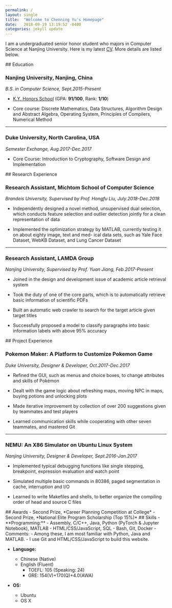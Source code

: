 ```yaml
---
permalink: /
layout: single
title:  "Welcome to Chenning Yu's Homepage"
date:   2018-09-19 13:19:52 -0400
categories: jekyll update
---
```


I am a undergraduated senior honor student who majors in Computer Science at Nanjing University. Here is my latest [CV](/assets/CV_YCN.pdf). More details are listed below.

<a id="Education"/>
## Education

### Nanjing University, Nanjing, China

*B.S. in Computer Science, Sept.2015-Present*

- [K.Y. Honors School](https://www.nju.edu.cn/EN/7f/6e/c7136a163694/page.htm) (GPA: **91/100**, Rank: **1/10**)

- Core course: Discrete Mathematics, Data Structures, Algorithm Design and Abstract Algebra, Operating System, Principles of Compilers, Numerical Method

---

### Duke University, North Carolina, USA

*Semester Exchange, Aug.2017-Dec.2017*- Core Course: Introduction to Cryptography, Software Design and Implementation

<a id="Research"/>
## Research Experience

### Research Assistant, Michtom School of Computer Science

*Brandeis University, Supervised by Prof. Hongfu Liu, July.2018-Dec.2018*

- Independently designed a novel method, unsupervised dual selection, which conducts feature selection and outlier detection jointly for a clean representation of data
- Implemented the optimization strategy by MATLAB, currently testing it on about eighty image, text and med- ical data sets, such as Yale Face Dataset, WebKB Dataset, and Lung Cancer Dataset

---

### Research Assistant, LAMDA Group

*Nanjing University, Supervised by Prof. Yuan Jiang, Feb.2017-Present* 

- Joined in the design and development issue of academic article retrieval system- Took the duty of one of the core parts, which is to automatically retrieve basic information of scientific PDFs

- Built an automatic web crawler to search for the target article given target titles- Successfully proposed a model to classify paragraphs into basic information labels with above 95% accuracy

<a id="Project"/>
## Project Experience

### Pokemon Maker: A Platform to Customize Pokemon Game

*Duke University, Designer & Developer, Oct.2017-Dec.2017*

- Refined the GUI, such as menus and choice boxes, to change attributes and skills of Pokémon

- Dealt with the game logic about refreshing maps, moving NPC in maps, buying potions and unlocking plots

- Made iterative improvement by collection of over 200 suggestions given by teammates and test players

- Learned communication skills while cooperating with other seven teammates, and mastered Git

---

### NEMU: An X86 Simulator on Ubuntu Linux System

*Nanjing University, Designer & Developer, Sept.2016-Jan.2017*
- Implemented typical debugging functions like single stepping, breakpoint, expression evaluation andwatch point- Simulated multiple basic commands in 80386, paged segmentation in cache, interruption and I/O- Learned to write Makefiles and shells, to better organize the compiling order of head and source Cfiles


<a id="Awards"/>
## Awards
- Second Prize, *Career Planning Competition at College*
- Second Prize, *National Elite Program Scholarship (Top 15%)*

<a id="Skills"/>
## Skills
- **Programming:** 
	- Assembly, C/C++, Java, Python (PyTorch & Jupyter Notebook), MATLAB
	- HTML/CSS/JavaScript, SQL
	- Bash, Git, Docker
	- Comments:
		- Among these, I am most familiar with Python, Java and MATLAB.
		- I use Git and HTML/CSS/JavaScript to build this website.- **Language:** 
	- Chinese (Native)	- English (Fluent)
		- TOEFL: 105 (Speaking: 24)
		- GRE: 154(V)+170(Q)+4.0(AWA)- **OS:**
	- Ubuntu
	- OS X
